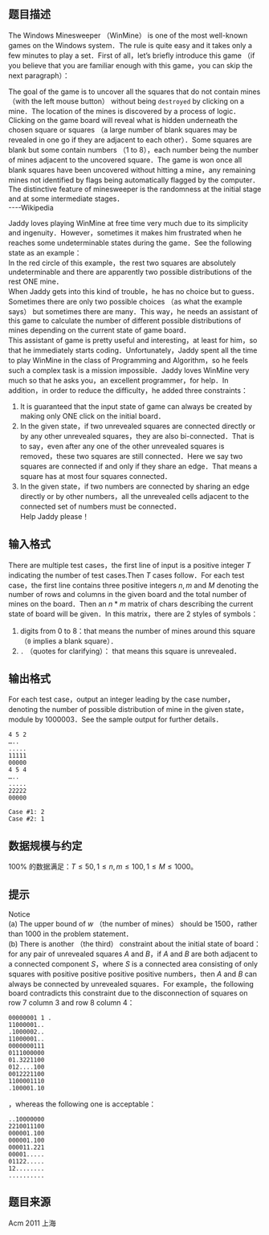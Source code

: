 ## 题目描述

The Windows Minesweeper （WinMine） is one of the most well-known games on the Windows system．The rule is quite easy and it takes only a few minutes to play a set．First of all，let’s briefly introduce this game （if you believe that you are familiar enough with this game，you can skip the next paragraph）：

The goal of the game is to uncover all the squares that do not contain mines （with the left mouse button） without being `destroyed` by clicking on a mine．The location of the mines is discovered by a process of logic．Clicking on the game board will reveal what is hidden underneath the chosen square or squares （a large number of blank squares may be revealed in one go if they are adjacent to each other）．Some squares are blank but some contain numbers （$1$ to $8$），each number being the number of mines adjacent to the uncovered square．The game is won once all blank squares have been uncovered without hitting a mine，any remaining mines not identified by flags being automatically flagged by the computer．The distinctive feature of minesweeper is the randomness at the initial stage and at some intermediate stages．  
----Wikipedia

Jaddy loves playing WinMine at free time very much due to its simplicity and ingenuity．However，sometimes it makes him frustrated when he reaches some undeterminable states during the game．See the following state as an example：  
In the red circle of this example，the rest two squares are absolutely undeterminable and there are apparently two possible distributions of the rest ONE mine．  
When Jaddy gets into this kind of trouble，he has no choice but to guess．Sometimes there are only two possible choices （as what the example says） but sometimes there are many．This way，he needs an assistant of this game to calculate the number of different possible distributions of mines depending on the current state of game board．  
This assistant of game is pretty useful and interesting，at least for him，so that he immediately starts coding．Unfortunately，Jaddy spent all the time to play WinMine in the class of Programming and Algorithm，so he feels such a complex task is a mission impossible．Jaddy loves WinMine very much so that he asks you，an excellent programmer，for help．In addition，in order to reduce the difficulty，he added three constraints：  
1. It is guaranteed that the input state of game can always be created by making only ONE click on the initial board．
2. In the given state，if two unrevealed squares are connected directly or by any other unrevealed squares，they are also bi-connected．That is to say，even after any one of the other unrevealed squares is removed，these two squares are still connected．Here we say two squares are connected if and only if they share an edge．That means a square has at most four squares connected．
3. In the given state，if two numbers are connected by sharing an edge directly or by other numbers，all the unrevealed cells adjacent to the connected set of numbers must be connected．  
Help Jaddy please！

## 输入格式

There are multiple test cases，the first line of input is a positive integer $T$ indicating the number of test cases.Then $T$ cases follow．For each test case，the first line contains three positive integers $n,m$ and $M$ denoting the number of rows and columns in the given board and the total number of mines on the board．Then an $n \ast m$ matrix of chars describing the current state of board will be given．In this matrix，there are $2$ styles of symbols：  
1. digits from $0$ to $8$：that means the number of mines around this square （`0` implies a blank square）．
2. `.` （quotes for clarifying）： that means this square is unrevealed．
 
 
## 输出格式

For each test case，output an integer leading by the case number，denoting the number of possible distribution of mine in the given state，module by $1000003$．See the sample output for further details．

```input1
4 5 2
…..
.....
11111
00000
4 5 4
…..
.....
22222
00000
```

```output1
Case #1: 2
Case #2: 1
```

## 数据规模与约定

$100\%$ 的数据满足：$T \le 50,1 \le n,m \le 100,1 \le M \le 1000$。

## 提示

Notice  
(a) The upper bound of $w$ （the number of mines） should be $1500$，rather than
$1000$ in the problem statement．  
(b) There is another （the third） constraint about the initial state of board：for any pair of unrevealed squares $A$ and $B$，if $A$ and $B$ are both adjacent to a connected component $S$，where $S$ is a connected area consisting of only squares with positive positive positive positive numbers，then $A$ and $B$ can always be connected by unrevealed squares．For example，the following board contradicts this constraint due to the disconnection of squares on row $7$ column $3$ and row $8$ column $4$：  
```
00000001 1 .
11000001..
.1000002..
11000001..
0000000111
0111000000
01.3221100
012....100
0012221100
1100001110
.100001.10
```
，whereas the following one is acceptable：  
```
..10000000
2210011100
000001.100
000001.100
000011.221
00001.....
01122.....
12........
..........
```

## 题目来源

Acm 2011 上海


